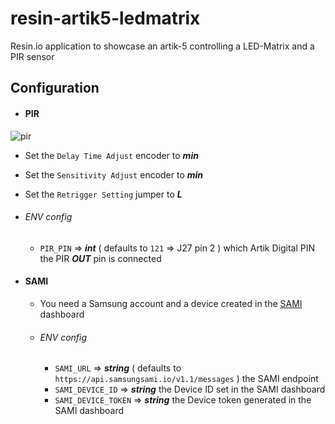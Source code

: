 # resin-artik5-ledmatrix
Resin.io application to showcase an artik-5 controlling a LED-Matrix and a PIR sensor

## Configuration

* #### PIR
![pir](https://learn.adafruit.com/system/assets/assets/000/013/829/medium800/proximity_PIRbackLabeled.jpg?1390935476)
  * Set the `Delay Time Adjust` encoder to __*min*__
  * Set the `Sensitivity Adjust` encoder to __*min*__
  * Set the `Retrigger Setting` jumper to __*L*__

  * ###### ENV config
    * `PIR_PIN` => __*int*__ ( defaults to `121` => J27 pin 2 ) which Artik Digital PIN the PIR __*OUT*__ pin is connected

* #### SAMI
  * You need a Samsung account and a device created in the [SAMI](https://portal.samsungsami.io) dashboard
  
  * ###### ENV config
    * `SAMI_URL` => __*string*__ ( defaults to `https://api.samsungsami.io/v1.1/messages` ) the SAMI endpoint
    * `SAMI_DEVICE_ID` => __*string*__ the Device ID set in the SAMI dashboard
    * `SAMI_DEVICE_TOKEN` => __*string*__ the Device token generated in the SAMI dashboard
